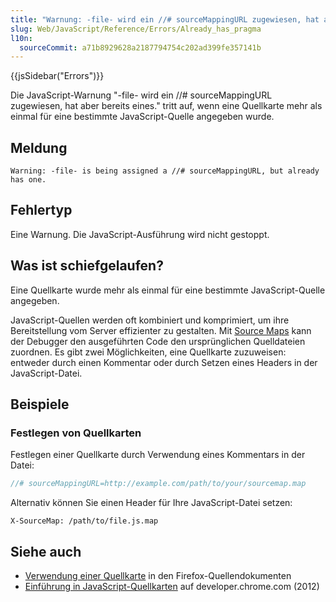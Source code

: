 ```yaml
---
title: "Warnung: -file- wird ein //# sourceMappingURL zugewiesen, hat aber bereits eines"
slug: Web/JavaScript/Reference/Errors/Already_has_pragma
l10n:
  sourceCommit: a71b8929628a2187794754c202ad399fe357141b
---
```


{{jsSidebar("Errors")}}

Die JavaScript-Warnung "-file- wird ein //# sourceMappingURL zugewiesen, hat aber bereits eines." tritt auf, wenn eine Quellkarte mehr als einmal für eine bestimmte JavaScript-Quelle angegeben wurde.

## Meldung

```plain
Warning: -file- is being assigned a //# sourceMappingURL, but already has one.
```

## Fehlertyp

Eine Warnung. Die JavaScript-Ausführung wird nicht gestoppt.

## Was ist schiefgelaufen?

Eine Quellkarte wurde mehr als einmal für eine bestimmte JavaScript-Quelle angegeben.

JavaScript-Quellen werden oft kombiniert und komprimiert, um ihre Bereitstellung vom Server effizienter zu gestalten. Mit [Source Maps](https://developer.chrome.com/blog/sourcemaps/) kann der Debugger den ausgeführten Code den ursprünglichen Quelldateien zuordnen. Es gibt zwei Möglichkeiten, eine Quellkarte zuzuweisen: entweder durch einen Kommentar oder durch Setzen eines Headers in der JavaScript-Datei.

## Beispiele

### Festlegen von Quellkarten

Festlegen einer Quellkarte durch Verwendung eines Kommentars in der Datei:

```js example-good
//# sourceMappingURL=http://example.com/path/to/your/sourcemap.map
```

Alternativ können Sie einen Header für Ihre JavaScript-Datei setzen:

```http example-good
X-SourceMap: /path/to/file.js.map
```

## Siehe auch

- [Verwendung einer Quellkarte](https://firefox-source-docs.mozilla.org/devtools-user/debugger/how_to/use_a_source_map/index.html) in den Firefox-Quellendokumenten
- [Einführung in JavaScript-Quellkarten](https://developer.chrome.com/blog/sourcemaps/) auf developer.chrome.com (2012)
